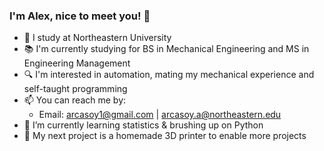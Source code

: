 ### I'm Alex, nice to meet you! 👋

- 🐾 I study at Northeastern University
- 📚 I'm currently studying for BS in Mechanical Engineering and MS in Engineering Management
- 🔍 I'm interested in automation, mating my mechanical experience and self-taught programming
- 📫 You can reach me by:
  - Email: arcasoy1@gmail.com | arcasoy.a@northeastern.edu
- 🌱 I’m currently learning statistics & brushing up on Python
- 🔭 My next project is a homemade 3D printer to enable more projects 

<!--
**arcasoy/arcasoy** is a ✨ _special_ ✨ repository because its `README.md` (this file) appears on your GitHub profile.

Here are some ideas to get you started:

- 🔭 I’m currently working on ...
- 🌱 I’m currently learning ...
- 👯 I’m looking to collaborate on ...
- 🤔 I’m looking for help with ...
- 💬 Ask me about ...
- 📫 How to reach me: ...
- 😄 Pronouns: ...
- ⚡ Fun fact: ...
-->
